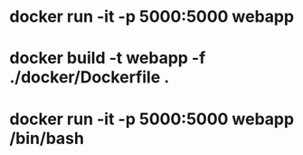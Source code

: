 # docker run -it -p 5000:5000 webapp

# docker build -t webapp -f ./docker/Dockerfile .

# docker run -it -p 5000:5000 webapp /bin/bash